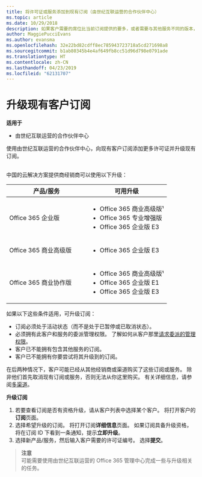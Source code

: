 ```yaml
---
title: 将许可证或服务添加到现有订阅（由世纪互联运营的合作伙伴中心）
ms.topic: article
ms.date: 10/29/2018
description: 如果客户需要的席位比当前订阅提供的要多，或者需要与其他服务不同的版本，可以升级订阅。
author: MaggiePucciEvans
ms.author: evansma
ms.openlocfilehash: 32e22bd82cdff8ec785943723718a5cd271698a8
ms.sourcegitcommit: b1ab80345b4e4af649fb8cc51d96d798e0791ade
ms.translationtype: HT
ms.contentlocale: zh-CN
ms.lasthandoff: 04/23/2019
ms.locfileid: "62131707"
---
```

# <a name="upgrade-an-existing-customer-subscription"></a>升级现有客户订阅

**适用于**

-   由世纪互联运营的合作伙伴中心

使用由世纪互联运营的合作伙伴中心，向现有客户订阅添加更多许可证并升级现有订阅。 

## <a href="" id="upgradesubscription"></a>

中国的云解决方案提供商经销商可以使用以下升级：

<table>
<colgroup>
<col width="50%" />
<col width="50%" />
</colgroup>
<thead>
<tr class="header">
<th>产品/服务</th>
<th>可用升级</th>
</tr>
</thead>
<tbody>
<tr class="odd">
<td>Office 365 企业版</td>
<td><ul>
<li>Office 365 商业高级版¹</li>
<li>Office 365 专业增强版</li>
<li>Office 365 企业版 E3</li>

</ul></td>
</tr>
<tr class="even">
<td>Office 365 商业高级版</td>
<td><ul>
<li>Office 365 企业版 E3</li>

</ul></td>
</tr>
<tr class="odd">
<td>Office 365 商业协作版</td>
<td><ul>
<li>Office 365 商业高级版¹</li>
<li>Office 365 企业版 E1</li>
<li>Office 365 企业版 E3</li>

</ul></td>
</tr>
</tbody>
</table>


如果以下这些条件适用，可升级订阅：

-   订阅必须处于活动状态（而不是处于已暂停或已取消状态）。
-   必须拥有此客户和服务的委派管理权限。 了解如何从客户那里[请求委派的管理权限](request-a-relationship-with-a-customer.md)。
-   客户已不能拥有包含其他服务的订阅。
-   客户已不能拥有你要尝试将其升级到的订阅。

在后两种情况下，客户可能已经从其他经销商或渠道购买了这些订阅或服务。 除非他们首先取消现有订阅或服务，否则无法从你这里购买。 有关详细信息，请参阅[多渠道](multichannel.md)。

**升级订阅**

1.  若要查看订阅是否有资格升级，请从客户列表中选择某个客户。 将打开客户的**订阅**页面。
2.  选择希望升级的订阅。 将打开订阅**详细信息**页面。 如果订阅具备升级资格，将在订阅 ID 下看到一条通知，提示**立即升级**。
3.  选择新产品/服务，然后输入客户需要的许可证编号。 选择**提交**。

>**注意**<br>可能需要使用由世纪互联运营的 Office 365 管理中心完成一些与升级相关的任务。
